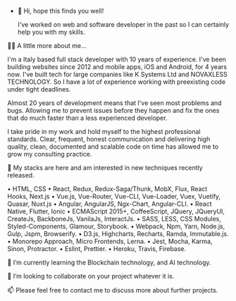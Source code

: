 - 👋 Hi, hope this finds you well! 

   I've worked on web and software developer in the past so I can certainly help you with my skills.

🌱🌱 A little more about me...

   I'm a Italy based full stack developer with 10 years of experience. 
   I've been building websites since 2012 and mobile apps, iOS and Android, for 4 years now. 
   I've built tech for large companies like K Systems Ltd and NOVAXLESS TECHNOLOGY. 
   So I have a lot of experience working with preexisting code under tight deadlines.

   Almost 20 years of development means that I've seen most problems and bugs. 
   Allowing me to prevent issues before they happen and fix the ones that do much faster than a less experienced developer.

   I take pride in my work and hold myself to the highest professional standards. 
   Clear, frequent, honest communication and delivering high quality, clean, documented and scalable code on time has allowed me to grow my consulting practice.
    
👀 My stacks are here and am interested in new techniques recently released.

• HTML, CSS
• React, Redux, Redux-Saga/Thunk, MobX, Flux, React Hooks, Next.js
• Vue.js, Vue-Router, Vue-CLI, Vue-Loader, Vuex, Vuetify, Quasar, Nuxt.js
• Angular, AngularJS, Ngx-Chart, Angular-CLI.
• React Native, Flutter, Ionic
• ECMAScript 2015+, CoffeeScript, JQuery, JQueryUI, CreateJs, BackboneJs, VanilaJs, InteractJs.
• SASS, LESS, CSS Modules, Styled-Components, Glamour, Storybook.
• Webpack, Npm, Yarn, Node.js, Gulp, Jspm, Browserify.
• D3.js, Highcharts, Recharts, Ramda, Immutable.js.
• Monorepo Approach, Micro Frontends, Lerna.
• Jest, Mocha, Karma, Sinon, Protractor.
• Eslint, Prettier.
• Heroku, Travis, Firebase.

🌱 I’m currently learning the Blockchain technology, and AI technology.

💞️ I’m looking to collaborate on your project whatever it is.

📫 Please feel free to contact me to discuss more about further projects.

<!---
mickael-levy/mickael-levy is a ✨ special ✨ repository because its `README.md` (this file) appears on your GitHub profile.
You can click the Preview link to take a look at your changes.
--->
